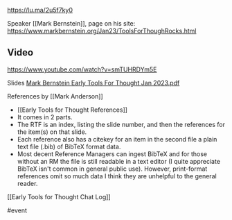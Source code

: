https://lu.ma/2u5f7ky0

Speaker [[Mark Bernstein]], page on his site: https://www.markbernstein.org/Jan23/ToolsForThoughRocks.html

## Video

https://www.youtube.com/watch?v=smTUHRDYm5E

Slides [Mark Bernstein Early Tools For Thought Jan 2023.pdf](../assets/Mark_Bernstein_Early_Tools_For_Thought_Jan_2023_1675102979342_0.pdf)

References by [[Mark Anderson]]
* [[Early Tools for Thought References]]
* It comes in 2 parts.
* The RTF is an index, listing the slide number, and then the references for the item(s) on that slide.
* Each reference also has a citekey for an item in the second file a plain text file (.bib) of BibTeX format data.
* Most decent Reference Managers can ingest BibTeX and for those without an RM the file is still readable in a text editor (I quite appreciate BibTeX isn't common in general public use). However, print-format references omit so much data I think they are unhelpful to the general reader.

[[Early Tools for Thought Chat Log]]

#event 